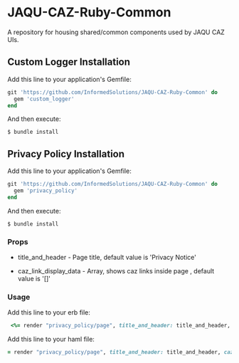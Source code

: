 # JAQU-CAZ-Ruby-Common

A repository for housing shared/common components used by JAQU CAZ UIs.

## Custom Logger Installation

Add this line to your application's Gemfile:

```ruby
git 'https://github.com/InformedSolutions/JAQU-CAZ-Ruby-Common' do
  gem 'custom_logger'
end
```

And then execute:

    $ bundle install

## Privacy Policy Installation

Add this line to your application's Gemfile:

```ruby
git 'https://github.com/InformedSolutions/JAQU-CAZ-Ruby-Common' do
  gem 'privacy_policy'
end
```

And then execute:

    $ bundle install

### Props

- title_and_header - Page title, default value is 'Privacy Notice'

- caz_link_display_data - Array, shows caz links inside page , default value is '[]'

### Usage

Add this line to your erb file:

```ruby
 <%= render "privacy_policy/page", title_and_header: title_and_header, caz_link_display_data: @caz_link_display_data %>
```

Add this line to your haml file:

```ruby
= render "privacy_policy/page", title_and_header: title_and_header, caz_link_display_data: @caz_link_display_data
```
